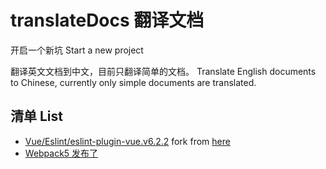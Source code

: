 # translateDocs 翻译文档

开启一个新坑
Start a new project

翻译英文文档到中文，目前只翻译简单的文档。
Translate English documents to Chinese, currently only simple documents are translated.

## 清单 List

- [Vue/Eslint/eslint-plugin-vue.v6.2.2](./docs/Vue/Eslint/eslint-plugin-vue.v6.2.2.md) fork from [here](https://github.com/vuejs/eslint-plugin-vue/blob/v6.2.2/docs/rules/README.md)
- [Webpack5 发布了](./docs/Webpack/webpack5.md)
